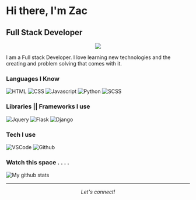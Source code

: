 <!-- markdownlint-disable MD033 MD041 -->
# Hi there, I'm Zac

## Full Stack Developer

<p align="center">
  <img src="https://media.giphy.com/media/Nx0rz3jtxtEre/giphy.gif">
</p>

I am a Full stack Developer. I love learning new technologies and the creating and problem solving that comes with it.

### Languages I Know

![HTML](https://img.shields.io/static/v1?label=HTML&message=5&color=E34F26&style=for-the-badge&logo=html5)
![CSS](https://img.shields.io/static/v1?label=CSS&message=3&color=1572B6&style=for-the-badge&logo=css3)
![Javascript](https://img.shields.io/static/v1?label=JavaScript&message=ES8&style=for-the-badge&color=F7DF1E&logo=JavaScript)
![Python](https://img.shields.io/static/v1?label=Python&style=for-the-badge&message=3&color=3776AB&logo=PYTHON)
![SCSS](https://img.shields.io/static/v1?label=sass&style=for-the-badge&message=🦄&color=CC6699&logo=sass)

### Libraries || Frameworks I use


![Jquery](https://img.shields.io/static/v1?label=jQuery&style=for-the-badge&message=3.2&color=092E20&logo=jquery)
![Flask](https://img.shields.io/static/v1?label=Flask&style=for-the-badge&message=1.1.2&color=181717&logo=flask)
![Django](https://img.shields.io/static/v1?label=Django&style=for-the-badge&message=3.0.8&color=092E20&logo=django)

### Tech I use

![VSCode](https://img.shields.io/static/v1?label=VSCode&message=1.48-insider&style=for-the-badge&color=1FC0A7&logo=visual-studio)
![Github](https://img.shields.io/static/v1?label=GitHub&message=geminerald&color=181717&style=for-the-badge&logo=github)

### Watch this space . . . .

![My github stats](https://github-readme-stats.vercel.app/api?username=geminerald&show_icons=true)

<hr>
<p align="center">
  <i>Let's connect!</i>

</p>